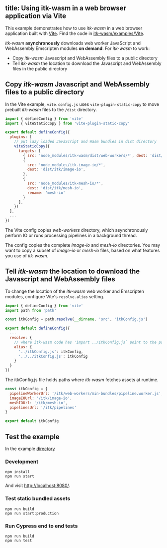 title: Using itk-wasm in a web browser application via Vite
---

This example demonstrates how to use *itk-wasm* in a web browser application built with [Vite](https://vitejs.dev/). Find the code in [itk-wasm/examples/Vite](https://github.com/InsightSoftwareConsortium/itk-wasm/tree/main/examples/Vite).

*itk-wasm* **asynchronously** downloads web worker JavaScript and WebAssembly Emscripten modules **on demand**.  For *itk-wasm* to work:

* Copy *itk-wasm* Javascript and WebAssembly files to a public directory
* Tell *itk-wasm* the location to download the Javascript and WebAssembly files in the public directory

## Copy *itk-wasm* Javascript and WebAssembly files to a public directory

In the Vite example, `vite.config.js` uses `vite-plugin-static-copy` to move prebuilt *itk-wasm* files to the `/dist` directory.

```js
import { defineConfig } from 'vite'
import { viteStaticCopy } from 'vite-plugin-static-copy'

export default defineConfig({
  plugins: [
    // put lazy loaded JavaScript and Wasm bundles in dist directory
    viteStaticCopy({
      targets: [
        { src: 'node_modules/itk-wasm/dist/web-workers/*', dest: 'dist/itk/web-workers' },
        {
          src: 'node_modules/itk-image-io/*',
          dest: 'dist/itk/image-io',
        },
        {
          src: 'node_modules/itk-mesh-io/*',
          dest: 'dist/itk/mesh-io',
          rename: 'mesh-io'
        }
      ],
    })
  ],
  ...
})
```

The Vite config copies *web-workers* directory, which asynchronously perform IO or runs processing pipelines in a background thread.

The config copies the complete *image-io* and *mesh-io* directories. You may want to copy a subset of *image-io* or *mesh-io* files, based on what features you use of *itk-wasm*.

## Tell *itk-wasm* the location to download the Javascript and WebAssembly files

To change the location of the *itk-wasm* web worker and Emscripten modules, configure Vite's `resolve.alias` setting.

```js
import { defineConfig } from 'vite'
import path from 'path'

const itkConfig = path.resolve(__dirname, 'src', 'itkConfig.js')

export default defineConfig({
  ...
  resolve: {
    // where itk-wasm code has 'import ../itkConfig.js` point to the path of itkConfig
    alias: {
      '../itkConfig.js': itkConfig,
      '../../itkConfig.js': itkConfig
    }
  }
})
```

The itkConfig.js file holds paths where *itk-wasm* fetches assets at runtime.

```js
const itkConfig = {
  pipelineWorkerUrl: '/itk/web-workers/min-bundles/pipeline.worker.js',
  imageIOUrl: '/itk/image-io',
  meshIOUrl: '/itk/mesh-io',
  pipelinesUrl: '/itk/pipelines'
}

export default itkConfig
```

## Test the example

In the example [directory](https://github.com/InsightSoftwareConsortium/itk-wasm/tree/main/examples/Vite)

### Development

```
npm install
npm run start
```
And visit [http://localhost:8080/](http://localhost:8080/).

### Test static bundled assets

```
npm run build
npm run start:production
```

### Run Cypress end to end tests

```
npm run build
npm run test
```